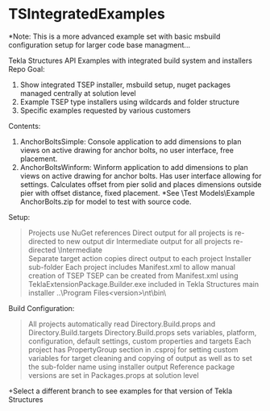 # TSIntegratedExamples

*Note: This is a more advanced example set with basic msbuild configuration setup for larger code base managment...

Tekla Structures API Examples with integrated build system and installers
Repo Goal:
1. Show integrated TSEP installer, msbuild setup, nuget packages managed centrally at solution level
2. Example TSEP type installers using wildcards and folder structure
3. Specific examples requested by various customers

Contents:
1. AnchorBoltsSimple: Console application to add dimensions to plan views on active drawing for anchor bolts, no user interface, free placement.
2. AnchorBoltsWinform: Winform application to add dimensions to plan views on active drawing for anchor bolts. Has user interface allowing for settings.
      Calculates offset from pier solid and places dimensions outside pier with offset distance, fixed placement.
*See \Test Models\Example AnchorBolts.zip for model to test with source code.

Setup:
>Projects use NuGet references
>Direct output for all projects is re-directed to new output dir
>Intermediate output for all projects re-directed \Intermediate\
>Separate target action copies direct output to each project Installer sub-folder
>Each project includes Manifest.xml to allow manual creation of TSEP
>TSEP can be created from Manifest.xml using TeklaExtensionPackage.Builder.exe included in Tekla Structures main installer ..\Program Files\<version>\nt\bin\

Build Configuration:
>All projects automatically read Directory.Build.props and Directory.Build.targets
>Directory.Build.props sets variables, platform, configuration, default settings, custom properties and targets
>Each project has PropertyGroup section in .csproj for setting custom variables for target cleaning and copying of output as well as to set the sub-folder name using installer output
>Reference package versions are set in Packages.props at solution level

+Select a different branch to see examples for that version of Tekla Structures
